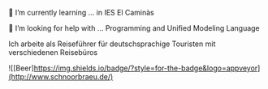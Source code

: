 🌱 I’m currently learning ... in IES El Caminàs

🤔 I’m looking for help with ... Programming and Unified Modeling Language

Ich arbeite als Reiseführer für deutschsprachige Touristen mit verschiedenen Reisebüros

![[Beer]https://img.shields.io/badge/?style=for-the-badge&logo=appveyor](http://www.schnoorbraeu.de/)
